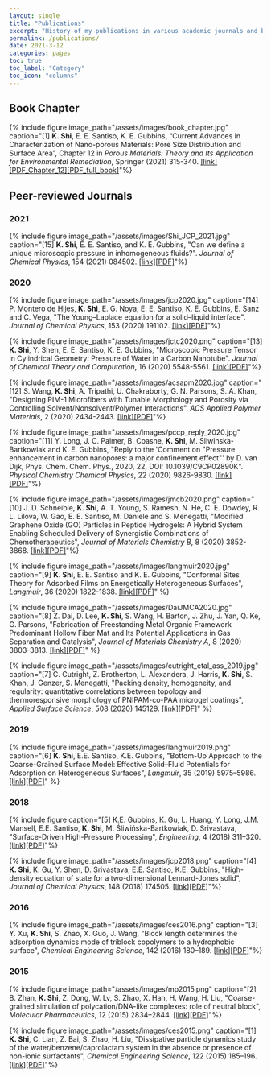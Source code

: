 ```yaml
---
layout: single
title: "Publications"
excerpt: "History of my publications in various academic journals and books."
permalink: /publications/
date: 2021-3-12
categories: pages
toc: true
toc_label: "Category"
toc_icon: "columns"
---
```

## Book Chapter
{% include figure image_path="/assets/images/book_chapter.jpg" caption="[1] **K. Shi**, E. E. Santiso, K. E. Gubbins, “Current Advances in Characterization of Nano-porous Materials: Pore Size Distribution and Surface Area”, Chapter 12 in *Porous Materials: Theory and Its Application for Environmental Remediation*, Springer (2021) 315-340. [[link]](https://link.springer.com/book/10.1007/978-3-030-65991-2)[[PDF_Chapter_12]](http://kaihangshi.github.io/assets/docs/book/PorousMaterials_Chap12_2021.pdf)[[PDF_full_book]](http://kaihangshi.github.io/assets/docs/book/PorousMaterials_2021.pdf)"%}

## Peer-reviewed Journals
### 2021
{% include figure image_path="/assets/images/Shi_JCP_2021.jpg" caption="[15] **K. Shi**, E. E. Santiso, and K. E. Gubbins, \"Can we define a unique microscopic pressure in inhomogeneous fluids?\". *Journal of Chemical Physics*, 154 (2021) 084502. [[link]](https://aip.scitation.org/doi/10.1063/5.0044487)[[PDF]](http://kaihangshi.github.io/assets/docs/paper/Shi_JCP_2021.pdf)"%}

### 2020
{% include figure image_path="/assets/images/jcp2020.jpg" caption="[14] P. Montero de Hijes, **K. Shi**, E. G. Noya, E. E. Santiso, K. E. Gubbins, E. Sanz and C. Vega, \"The Young–Laplace equation for a solid–liquid interface\". *Journal of Chemical Physics*, 153 (2020) 191102. [[link]](https://aip.scitation.org/doi/10.1063/5.0032602)[[PDF]](http://kaihangshi.github.io/assets/docs/paper/Hijes_jcp_2020.pdf)"%}

{% include figure image_path="/assets/images/jctc2020.png" caption="[13] **K. Shi**, Y. Shen, E. E. Santiso, K. E. Gubbins, \"Microscopic Pressure Tensor in Cylindrical Geometry: Pressure of Water in a Carbon Nanotube\". *Journal of Chemical Theory and Computation*, 16 (2020) 5548-5561. [[link]](https://pubs.acs.org/doi/abs/10.1021/acs.jctc.0c00607)[[PDF]](http://kaihangshi.github.io/assets/docs/paper/Shi_jctc_2020.pdf)"%}

{% include figure image_path="/assets/images/acsapm2020.jpg" caption="[12] S. Wang, **K. Shi**, A. Tripathi, U. Chakraborty, G. N. Parsons, S. A. Khan, \"Designing PIM-1 Microfibers with Tunable Morphology and Porosity via Controlling Solvent/Nonsolvent/Polymer Interactions\". *ACS Applied Polymer Materials*, 2 (2020) 2434-2443. [[link]](https://pubs.acs.org/doi/abs/10.1021/acsapm.0c00386)[[PDF]](http://kaihangshi.github.io/assets/docs/paper/Wang_acsapm_2020.pdf)"%}

{% include figure image_path="/assets/images/pccp_reply_2020.jpg" caption="[11] Y. Long, J. C. Palmer, B. Coasne, **K. Shi**, M. Sliwinska-Bartkowiak and K. E. Gubbins, \"Reply to the \'Comment on \"Pressure enhancement in carbon nanopores: a major confinement effect\"\' by D. van Dijk, Phys. Chem. Chem. Phys., 2020, 22, DOI: 10.1039/C9CP02890K\". *Physical Chemistry Chemical Physics*, 22 (2020) 9826-9830. [[link]](https://pubs-rsc-org.prox.lib.ncsu.edu/en/content/articlelanding/cp/2020/c9cp04289j#!divAbstract)[[PDF]](http://kaihangshi.github.io/assets/docs/paper/Long_pccp_2020.pdf)"%}

{% include figure image_path="/assets/images/jmcb2020.png" caption="[10] J. D. Schneible, **K. Shi**, A. T. Young, S. Ramesh, N. He, C. E. Dowdey, R. L. Lilova, W. Gao, E. E. Santiso, M. Daniele and S. Menegatti, \"Modified Graphene Oxide (GO) Particles in Peptide Hydrogels: A Hybrid System Enabling Scheduled Delivery of Synergistic Combinations of Chemotherapeutics\", *Journal of Materials Chemistry B*, 8 (2020) 3852-3868. [[link]](https://pubs.rsc.org/en/content/articlehtml/2020/tb/d0tb00064g)[[PDF]](http://kaihangshi.github.io/assets/docs/paper/Schneible_jmcb_2020.pdf)"%}

{% include figure image_path="/assets/images/langmuir2020.jpg" caption="[9] **K. Shi**, E. E. Santiso and K. E. Gubbins, \"Conformal Sites Theory for Adsorbed Films on Energetically Heterogeneous Surfaces\", *Langmuir*, 36 (2020) 1822-1838. [[link]](https://pubs.acs.org/doi/abs/10.1021/acs.langmuir.9b03633)[[PDF]](http://kaihangshi.github.io/assets/docs/paper/Shi_langmuir_2020.pdf)" %}

{% include figure image_path="/assets/images/DaiJMCA2020.jpg" caption="[8] Z. Dai, D. Lee, **K. Shi**, S. Wang, H. Barton, J. Zhu, J. Yan, Q. Ke, G. Parsons, \"Fabrication of Freestanding Metal Organic Framework Predominant Hollow Fiber Mat and Its Potential Applications in Gas Separation and Catalysis\", *Journal of Materials Chemistry A*, 8 (2020) 3803-3813. [[link]](https://pubs.rsc.org/en/content/articlehtml/2020/ta/c9ta11701f)[[PDF]](http://kaihangshi.github.io/assets/docs/paper/Dai_jmca_2020.pdf)" %}

{% include figure image_path="/assets/images/cutright_etal_ass_2019.jpg" caption="[7] C. Cutright, Z. Brotherton, L. Alexandera, J. Harris, **K. Shi**, S. Khan, J. Genzer, S. Menegatti, \"Packing density, homogeneity, and regularity: quantitative correlations between topology and thermoresponsive morphology of PNIPAM-co-PAA microgel coatings\", *Applied Surface Science*, 508 (2020) 145129. [[link]](https://www.sciencedirect.com/science/article/abs/pii/S0169433219339467)[[PDF]](http://kaihangshi.github.io/assets/docs/paper/Cutright_ass_2020.pdf)" %}

### 2019
{% include figure image_path="/assets/images/langmuir2019.png" caption="[6] **K. Shi**, E.E. Santiso, K.E. Gubbins, \"Bottom-Up Approach to the Coarse-Grained Surface Model: Effective Solid–Fluid Potentials for Adsorption on Heterogeneous Surfaces\", *Langmuir*, 35 (2019) 5975–5986. [[link]](https://pubs.acs.org/doi/10.1021/acs.langmuir.9b00440)[[PDF]](http://kaihangshi.github.io/assets/docs/paper/Shi_langmuir_2019.pdf)" %}

### 2018
{% include figure caption="[5] K.E. Gubbins, K. Gu, L. Huang, Y. Long, J.M. Mansell, E.E. Santiso, **K. Shi**, M. Śliwińska-Bartkowiak, D. Srivastava, \"Surface-Driven High-Pressure Processing\", *Engineering*, 4 (2018) 311–320. [[link]](https://www.sciencedirect.com/science/article/pii/S2095809917308354)[[PDF]](http://kaihangshi.github.io/assets/docs/paper/Gubbins_engineering_2018.pdf)"%}

{% include figure image_path="/assets/images/jcp2018.png" caption="[4] **K. Shi**, K. Gu, Y. Shen, D. Srivastava, E.E. Santiso, K.E. Gubbins, \"High-density equation of state for a two-dimensional Lennard-Jones solid\", *Journal of Chemical Physics*, 148 (2018) 174505. [[link]](https://aip.scitation.org/doi/abs/10.1063/1.5029488)[[PDF]](http://kaihangshi.github.io/assets/docs/paper/Shi_jcp_2018.pdf)"%}

### 2016
{% include figure image_path="/assets/images/ces2016.png" caption="[3] Y. Xu, **K. Shi**, S. Zhao, X. Guo, J. Wang, \"Block length determines the adsorption dynamics mode of triblock copolymers to a hydrophobic surface\", *Chemical Engineering Science*, 142 (2016) 180–189. [[link]](https://www.sciencedirect.com/science/article/pii/S0009250915007708)[[PDF]](http://kaihangshi.github.io/assets/docs/paper/Xu_ces_2016.pdf)"%}

### 2015
{% include figure image_path="/assets/images/mp2015.png" caption="[2] B. Zhan, **K. Shi**, Z. Dong, W. Lv, S. Zhao, X. Han, H. Wang, H. Liu, \"Coarse-grained simulation of polycation/DNA-like complexes: role of neutral block\", *Molecular Pharmaceutics*, 12 (2015) 2834–2844. [[link]](https://pubs.acs.org/doi/abs/10.1021/mp500861c)[[PDF]](http://kaihangshi.github.io/assets/docs/paper/Zhan_mp_2015.pdf)"%}

{% include figure image_path="/assets/images/ces2015.png" caption="[1] **K. Shi**, C. Lian, Z. Bai, S. Zhao, H. Liu, \"Dissipative particle dynamics study of the water/benzene/caprolactam system in the absence or presence of non-ionic surfactants\", *Chemical Engineering Science*, 122 (2015) 185–196. [[link]](https://www.sciencedirect.com/science/article/pii/S000925091400534X)[[PDF]](http://kaihangshi.github.io/assets/docs/paper/Shi_ces_2015.pdf)"%}
